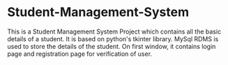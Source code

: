 # Student-Management-System
This is a Student Management System Project which contains all the basic details of a student.
It is based on python's tkinter library.
MySql RDMS is used to store the details of the student.
On first window, it contains login page and registration page for verification of user.

